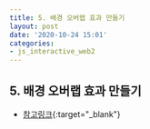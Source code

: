 ```yaml
---
title: 5. 배경 오버랩 효과 만들기
layout: post
date: '2020-10-24 15:01'
categories:
- js_interactive_web2
---
```


## 5. 배경 오버랩 효과 만들기

* [참고링크](https://hyungju-lee.github.io/hyungju-lee-interactions/interactive-web2/study/section6/step5/index.html){:target="_blank"}

